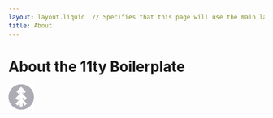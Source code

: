 ```yaml
---
layout: layout.liquid  // Specifies that this page will use the main layout file.
title: About
---
```


# About the 11ty **Boilerplate**  
<!-- This is the main heading of the About page -->

<img class="about" alt="pine" src="/images/pine.png" width="50" />  
<!-- Adds a small image for decoration -->
